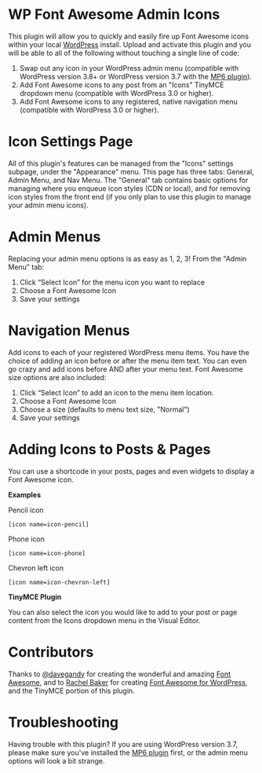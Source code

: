 WP Font Awesome Admin Icons
====================

This plugin will allow you to quickly and easily fire up Font Awesome icons within your local <a href="http://wordpress.org" target="_blank">WordPress</a> install. Upload and activate this plugin and you will be able to all of the following without touching a single line of code:

<ol>
<li>Swap out any icon in your WordPress admin menu (compatible with WordPress version 3.8+ or WordPress version 3.7 with the <a href="http://wordpress.org/plugins/mp6/" target="_blank">MP6 plugin</a>).</li>
<li>Add Font Awesome icons to any post from an "Icons" TinyMCE dropdown menu (compatible with WordPress 3.0 or higher).</li>
<li>Add Font Awesome icons to any registered, native navigation menu (compatible with WordPress 3.0 or higher).</li>
</ol>

Icon Settings Page
==================== 

All of this plugin's features can be managed from the "Icons" settings subpage, under the "Appearance" menu. This page has three tabs: General, Admin Menu, and Nav Menu. The "General" tab contains basic options for managing where you enqueue icon styles (CDN or local), and for removing icon styles from the front end (if you only plan to use this plugin to manage your admin menu icons).

Admin Menus
==================== 

Replacing your admin menu options is as easy as 1, 2, 3! From the "Admin Menu" tab:

<ol>
<li>Click “Select Icon” for the menu icon you want to replace</li>
<li>Choose a Font Awesome Icon</li>
<li>Save your settings</li>
</ol>

Navigation Menus
==================== 

Add icons to each of your registered WordPress menu items. You have the choice of adding an icon before or after the menu item text. You can even go crazy and add icons before AND after your menu text. Font Awesome size options are also included:

<ol>
<li>Click “Select Icon” to add an icon to the menu item location.</li>
<li>Choose a Font Awesome Icon</li>
<li>Choose a size (defaults to menu text size, "Normal")</li>
<li>Save your settings</li>
</ol>


Adding Icons to Posts &amp; Pages
==================== 

You can use a shortcode in your posts, pages and even widgets to display a Font Awesome icon.

**Examples**

Pencil icon

`[icon name=icon-pencil]`

Phone icon

`[icon name=icon-phone]`

Chevron left icon

`[icon name=icon-chevron-left]`

__TinyMCE Plugin__

You can also select the icon you would like to add to your post or page content from the Icons dropdown menu in the Visual Editor.


Contributors
====================

Thanks to <a href="https://github.com/davegandy" target="_blank">@davegandy</a> for creating the wonderful and amazing <a href="http://fortawesome.github.io/Font-Awesome/" target="_blank">Font Awesome</a>, and to <a href="http://rachelbaker.me" target="_blank">Rachel Baker</a> for creating <a href="http://wordpress.org/plugins/font-awesome/" target="_blank">Font Awesome for WordPress</a>, and the TinyMCE portion of this plugin.

Troubleshooting
====================

Having trouble with this plugin? If you are using WordPress version 3.7, please make sure you've installed the <a href="http://wordpress.org/plugins/mp6/" target="_blank">MP6 plugin</a> first, or the admin menu options will look a bit strange.
